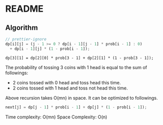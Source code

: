 # README

## Algorithm

```js
// prettier-ignore
dp[i][j] = (j - 1 >= 0 ? dp[i - 1][j - 1] * prob[i - 1] : 0)
  + dp[i - 1][j] * (1 - prob[i - 1]);
```

```
dp[3][1] = dp[2][0] * prob[3 - 1] + dp[2][1] * (1 - prob[3 - 1]);
```

The probability of tossing 3 coins with 1 head is equal to the sum of followings:

- 2 coins tossed with 0 head and toss head this time.
- 2 coins tossed with 1 head and toss not head this time.

Above recursion takes O(mn) in space. It can be optimized to followings.

```js
next[j] = dp[j - 1] * prob[i - 1] + dp[j] * (1 - prob[i - 1]);
```

Time complexity: O(mn)
Space Complexity: O(n)

